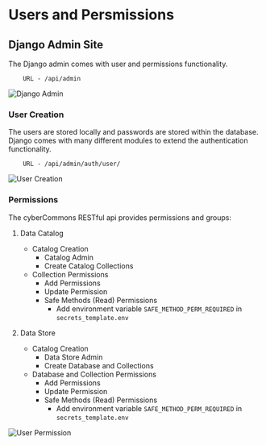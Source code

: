Users and Persmissions
======================


## Django Admin Site

The Django admin comes with user and permissions functionality.

        URL - /api/admin

![Django Admin](images/djangoadmin.png)

### User Creation

The users are stored locally and passwords are stored within the database. Django comes with many different modules to extend the authentication functionality.

        URL - /api/admin/auth/user/
        
![User Creation](images/adduser.png)

### Permissions

The cyberCommons RESTful api provides permissions and groups:

1. Data Catalog

    * Catalog Creation
        * Catalog Admin
        * Create Catalog Collections
    * Collection Permissions
        * Add Permissions
        * Update Permission 
        * Safe Methods (Read) Permissions
            * Add environment variable `SAFE_METHOD_PERM_REQUIRED` in `secrets_template.env`
2. Data Store

    * Catalog Creation
        * Data Store Admin
        * Create Database and Collections
    * Database and Collection Permissions
        * Add Permissions
        * Update Permission
        * Safe Methods (Read) Permissions
            * Add environment variable `SAFE_METHOD_PERM_REQUIRED` in `secrets_template.env`

![User Permission](images/permission.png)



